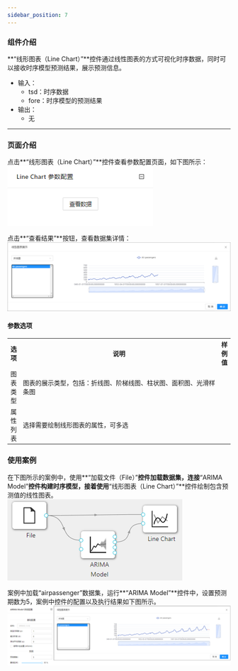 ```yaml
---
sidebar_position: 7
---
```

### 组件介绍
**“线形图表（Line Chart）”**控件通过线性图表的方式可视化时序数据，同时可以接收时序模型预测结果，展示预测信息。

- 输入：
  - tsd：时序数据
  - fore：时序模型的预测结果
- 输出：
  - 无

<hr/>


### 页面介绍
点击**“线形图表（Line Chart）”**控件查看参数配置页面，如下图所示：  
[ ![](/img/aistudio/visualize/line-chart/param.png) ](/img/aistudio/visualize/line-chart/param.png)

点击**“查看结果”**按钮，查看数据集详情：  
[ ![](/img/aistudio/visualize/line-chart/visualization.png) ](/img/aistudio/visualize/line-chart/visualization.png)

#### 参数选项
<table>
  <tr>
    <th>选项</th>
    <th width="650">说明</th>
    <th>样例值</th>
  </tr>
  <tr>
      <td>图表类型</td> 
      <td>
      图表的展示类型，包括：折线图、阶梯线图、柱状图、面积图、光滑样条图
      </td> 
      <td></td>
  </tr>
  <tr>
      <td>属性列表</td> 
      <td>
      选择需要绘制线形图表的属性，可多选
      </td> 
      <td></td>
  </tr>
</table>

### 使用案例
在下图所示的案例中，使用**“加载文件（File）”**控件加载数据集，连接**“ARIMA Model”**控件构建时序模型，接着使用**“线形图表（Line Chart）”**控件绘制包含预测值的线性图表。  
[ ![](/img/aistudio/visualize/line-chart/workflow.png) ](/img/aistudio/visualize/line-chart/workflow.png)

案例中加载“airpassenger”数据集，运行**“ARIMA Model”**控件中，设置预测期数为5，案例中控件的配置以及执行结果如下图所示。  
[![](/img/aistudio/visualize/line-chart/workflow-result.png)](/img/aistudio/visualize/line-chart/workflow-result.png)